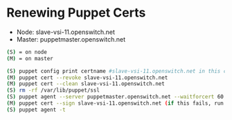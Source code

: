 # Renewing Puppet Certs

- Node: slave-vsi-11.openswitch.net
- Master: puppetmaster.openswitch.net

```bash
(S) = on node
(M) = on master

(S) puppet config print certname #slave-vsi-11.openswitch.net in this case
(M) puppet cert --revoke slave-vsi-11.openswitch.net
(M) puppet cert --clean slave-vsi-11.openswitch.net
(S) rm -rf /var/lib/puppet/ssl
(S) puppet agent --server puppetmaster.openswitch.net --waitforcert 60
(M) puppet cert --sign slave-vsi-11.openswitch.net (if this fails, run puppet agent -t on S)
(S) puppet agent -t
```
